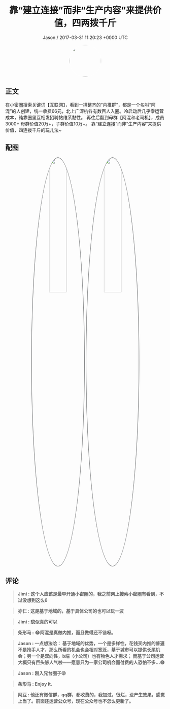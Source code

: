 <h1 align="center">靠“建立连接”而非“生产内容”来提供价值，四两拨千斤</h1>
<p align="center">
    <a>Jason / 2017-03-31 11:20:23 &#43;0000 UTC</a>
</p>

<div align="center">
    <img src="https://images.zsxq.com/Ftbym-tzOBZ26mFA21Ca1rs64ASm?e=1590940799&amp;token=kIxbL07-8jAj8w1n4s9zv64FuZZNEATmlU_Vm6zD:_So2l851p2qR-1oMMudfU5ypuv0=" width="100" height="100" style="border:1px solid;border-radius:50%; color:#ffffff"/>
</div>

## 正文

<div>
  在小密圈搜索关键词【互联网】，看到一排整齐的“内推群”，都是一个名叫“阿混”的人创建，统一收费66元，北上广深杭各有数百人入圈。冷启动后几乎零运营成本，纯靠圈里互相发招聘帖维系黏性。
再往后翻到母群【阿混和老司机】，成员3000&#43;
母群价值20万&#43;，子群价值10万&#43;。
靠“建立连接”而非“生产内容”来提供价值，四连拨千斤的玩儿法~
</div>

## 配图
<div class="image" align="center">

<img src="https://images.zsxq.com/FrcZceCXjWzRHEmYsJaewhPCyvbe?e=1590940799&amp;token=kIxbL07-8jAj8w1n4s9zv64FuZZNEATmlU_Vm6zD:WzO6vUoqbSsEj74Mz7ArxmmXGrc=" width="33%" height="33%" style="border:1px solid;border-radius:50%; color:#3c3f41"/>

<img src="https://images.zsxq.com/FqzA6MCuG0pNIo1EjGfogMqw_DvX?e=1590940799&amp;token=kIxbL07-8jAj8w1n4s9zv64FuZZNEATmlU_Vm6zD:qrTUqBUzWmJiM-NUe0qTNGjIxm4=" width="33%" height="33%" style="border:1px solid;border-radius:50%; color:#3c3f41"/>

</div>

## 评论

<div align="left">
<div>

<blockquote >
<span> <strong>Jimi : 这个人应该是最早开通小密圈的，我之前网上搜索小密圈有看到，不过没想到这么6 </strong></span>
</blockquote>

<blockquote >
<span> <strong>亦仁 : 这是基于地域的，基于具体公司的也可以玩一波 </strong></span>
</blockquote>

<blockquote >
<span> <strong>Jimi : 貌似真的可以 </strong></span>
</blockquote>

<blockquote >
<span> <strong>条形马 : 😂阿混是真做内推，而且做得还不错呀。 </strong></span>
</blockquote>

<blockquote >
<span> <strong>Jason : 一点想法哈：
基于地域的优势，一个是多样性，花钱买内推的普遍不是抢手人才，那么所看的机会也会相对宽泛，基于城市可以提供长尾机会；另一个是双向性，b端（小公司）也有物色人才需求；
而基于公司运营大概只有巨头够人气啦——愿意只为一家公司机会而付费的人恐怕不多…😅 </strong></span>
</blockquote>

<blockquote >
<span> <strong>Jason : 刚入兄台圈子😝 </strong></span>
</blockquote>

<blockquote >
<span> <strong>条形马 : Enjoy it. </strong></span>
</blockquote>

<blockquote >
<span> <strong>阿豆 : 他还有微信群，qq群，都收费的，我加过，很烂，没产生效果，感觉上当了。前面还运营公众号，现在公众号也不怎么更新了。 </strong></span>
</blockquote>

</div>
</div>